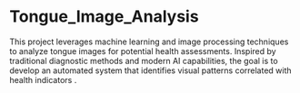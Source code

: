 # Tongue_Image_Analysis
This project leverages machine learning and image processing techniques to analyze tongue images for potential health assessments. Inspired by traditional diagnostic methods and modern AI capabilities, the goal is to develop an automated system that identifies visual patterns correlated with health indicators .

